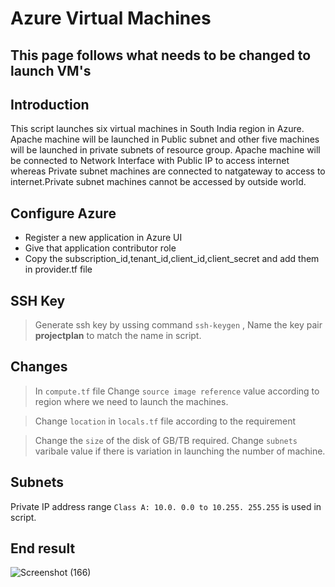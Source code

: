 # Azure Virtual Machines

## This page follows what needs to be changed to  launch VM's

## Introduction
This script launches six virtual machines in South India region in Azure. Apache machine will be  launched in Public subnet and other five machines will be launched in private subnets of resource group. Apache machine will be connected to Network Interface with Public IP  to access internet whereas Private subnet machines are connected to natgateway to access to internet.Private subnet machines cannot be accessed by outside world.


## Configure Azure
* Register a new application in Azure UI
* Give that application contributor role
* Copy the subscription_id,tenant_id,client_id,client_secret and add them in provider.tf file

## SSH Key
> Generate ssh key by ussing command `ssh-keygen` , Name the key pair **projectplan** to match the name in script.

## Changes

> In `compute.tf` file Change `source image reference` value according to region where we need to launch the machines.
 


> Change `location` in `locals.tf` file according to the requirement
 

> Change the `size` of the disk of GB/TB required.
> Change `subnets` varibale value if there is variation in launching the number of machine.

## Subnets

Private IP address range `Class A: 10.0. 0.0 to 10.255. 255.255` is used in script.

## End result 
![Screenshot (166)](https://user-images.githubusercontent.com/98507485/208696636-c6f19b6a-ff9b-48ca-b9d4-34d8fc8aec31.png)
